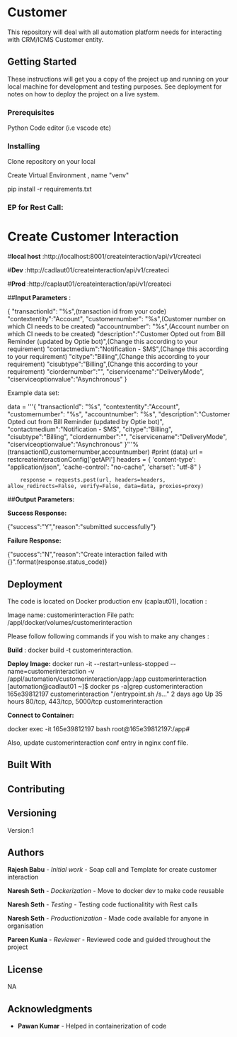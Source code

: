# Customer

This repository will deal with all automation platform needs for interacting with CRM/ICMS Customer entity.

## Getting Started

These instructions will get you a copy of the project up and running on your local machine for development and testing purposes. See deployment for notes on how to deploy the project on a live system.  


### Prerequisites

Python
Code editor (i.e vscode etc)

### Installing

Clone repository on your local  

Create Virtual Environment , name "venv"  

pip install -r requirements.txt  

 
### EP for Rest Call:
# Create Customer Interaction
#**local host** :http://localhost:8001/createinteraction/api/v1/createci  

#**Dev** :http://cadlaut01/createinteraction/api/v1/createci  

#**Prod** :http://caplaut01/createinteraction/api/v1/createci  


##**Input Parameters** : 

{
        "transactionId": "%s",(transaction id from your code)
        "contextentity":"Account",
        "customernumber": "%s",(Customer number on which CI needs to be created)
        "accountnumber": "%s",(Account number on which CI needs to be created)
        "description":"Customer Opted out from Bill Reminder (updated by Optie bot)",(Change this according to your requirement)
        "contactmedium":"Notification - SMS",(Change this according to your requirement)
        "citype":"Billing",(Change this according to your requirement)
        "cisubtype":"Billing",(Change this according to your requirement)
        "ciordernumber":"",
        "ciservicename":"DeliveryMode",
        "ciserviceoptionvalue":"Asynchronous"
        }

Example data set:

data = '''{
        "transactionId": "%s",
        "contextentity":"Account",
        "customernumber": "%s",
        "accountnumber": "%s",
        "description":"Customer Opted out from Bill Reminder (updated by Optie bot)",
        "contactmedium":"Notification - SMS",
        "citype":"Billing",
        "cisubtype":"Billing",
        "ciordernumber":"",
        "ciservicename":"DeliveryMode",
        "ciserviceoptionvalue":"Asynchronous"
        }'''%(transactionID,customernumber,accountnumber)
        #print (data)
        url = restcreateinteractionConfig['getAPI']
        headers = {
                'content-type': "application/json",
                'cache-control': "no-cache",
                'charset': "utf-8"
                    }             
        
        response = requests.post(url, headers=headers, allow_redirects=False, verify=False, data=data, proxies=proxy)

##**Output Parameters:** 

**Success Response:**  

{"success":"Y","reason":"submitted successfully"}

**Failure Response:**

{"success":"N","reason":"Create interaction failed with {}".format(response.status_code)}  




## Deployment

The code is located on Docker production env (caplaut01), location :

Image name: customerinteraction
File path: /appl/docker/volumes/customerinteraction


Please follow following commands if you wish to make any changes :

**Build** : docker build -t customerinteraction.  

**Deploy Image:** docker run -it --restart=unless-stopped --name=customerinteraction -v /appl/automation/customerinteraction/app:/app customerinteraction
[automation@cadlaut01 ~]$ docker ps -a|grep customerinteraction
165e39812197        customerinteraction                      "/entrypoint.sh /s..."   2 days ago          Up 35 hours                 80/tcp, 443/tcp, 5000/tcp                                                customerinteraction

**Connect to Container:**

docker  exec -it 165e39812197 bash
root@165e39812197:/app# 

Also, update customerinteraction conf entry in nginx conf file.  




## Built With



## Contributing



## Versioning

Version:1

## Authors

**Rajesh Babu** - *Initial work* - Soap call and Template for create customer interaction  

**Naresh Seth** - *Dockerization* - Move to docker dev to make code reusable  

**Naresh Seth** - *Testing* - Testing code fuctionalitity with Rest calls  

**Naresh Seth** - *Productionization* - Made code available for anyone in organisation  

**Pareen Kunia** - *Reviewer* - Reviewed code and guided throughout the project    




## License

NA  


## Acknowledgments

* **Pawan Kumar** - Helped in containerization of code




